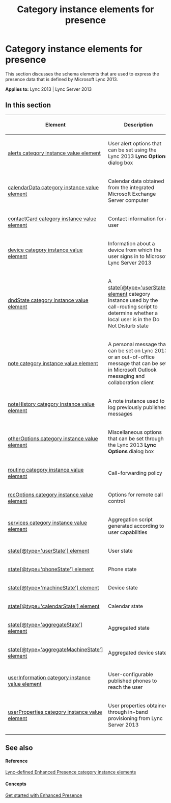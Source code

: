 ﻿---
title: Category instance elements for presence
TOCTitle: Category instance elements for presence
ms:assetid: 5facc3be-1b40-41c9-9f2d-80a58d0ab973
ms:mtpsurl: https://msdn.microsoft.com/library/Dn454693(v=office.15)
ms:contentKeyID: 57093347
ms.date: 07/24/2014
mtps_version: v=office.15
---

# Category instance elements for presence

This section discusses the schema elements that are used to express the presence data that is defined by Microsoft Lync 2013.


**Applies to:** Lync 2013 | Lync Server 2013

## In this section

<table>
<colgroup>
<col style="width: 50%" />
<col style="width: 50%" />
</colgroup>
<thead>
<tr class="header">
<th><p>Element</p></th>
<th><p>Description</p></th>
</tr>
</thead>
<tbody>
<tr class="odd">
<td><p><a href="alerts-category-instance-value-element.md">alerts category instance value element</a></p></td>
<td><p>User alert options that can be set using the Lync 2013 <strong>Lync Options</strong> dialog box</p></td>
</tr>
<tr class="even">
<td><p><a href="calendardata-category-instance-value-element.md">calendarData category instance value element</a></p></td>
<td><p>Calendar data obtained from the integrated Microsoft Exchange Server computer</p></td>
</tr>
<tr class="odd">
<td><p><a href="contactcard-category-instance-value-element.md">contactCard category instance value element</a></p></td>
<td><p>Contact information for a user</p></td>
</tr>
<tr class="even">
<td><p><a href="device-category-instance-value-element.md">device category instance value element</a></p></td>
<td><p>Information about a device from which the user signs in to Microsoft Lync Server 2013</p></td>
</tr>
<tr class="odd">
<td><p><a href="dndstate-category-instance-value-element.md">dndState category instance value element</a></p></td>
<td><p>A <a href="state-element.md">state[@type='userState'] element</a> category instance used by the call-routing script to determine whether a local user is in the Do Not Disturb state</p></td>
</tr>
<tr class="even">
<td><p><a href="note-category-instance-value-element.md">note category instance value element</a></p></td>
<td><p>A personal message that can be set on Lync 2013 or an out-of-office message that can be set in Microsoft Outlook messaging and collaboration client</p></td>
</tr>
<tr class="odd">
<td><p><a href="notehistory-category-instance-value-element.md">noteHistory category instance value element</a></p></td>
<td><p>A note instance used to log previously published messages</p></td>
</tr>
<tr class="even">
<td><p><a href="otheroptions-category-instance-value-element.md">otherOptions category instance value element</a></p></td>
<td><p>Miscellaneous options that can be set through the Lync 2013 <strong>Lync Options</strong> dialog box</p></td>
</tr>
<tr class="odd">
<td><p><a href="routing-category-instance-value-element.md">routing category instance value element</a></p></td>
<td><p>Call-forwarding policy</p></td>
</tr>
<tr class="even">
<td><p><a href="rccoptions-category-instance-value-element.md">rccOptions category instance value element</a></p></td>
<td><p>Options for remote call control</p></td>
</tr>
<tr class="odd">
<td><p><a href="services-category-instance-value-element.md">services category instance value element</a></p></td>
<td><p>Aggregation script generated according to user capabilities</p></td>
</tr>
<tr class="even">
<td><p><a href="state-element.md">state[@type='userState'] element</a></p></td>
<td><p>User state</p></td>
</tr>
<tr class="odd">
<td><p><a href="state-element_1.md">state[@type='phoneState'] element</a></p></td>
<td><p>Phone state</p></td>
</tr>
<tr class="even">
<td><p><a href="state-element_2.md">state[@type='machineState'] element</a></p></td>
<td><p>Device state</p></td>
</tr>
<tr class="odd">
<td><p><a href="state-element_3.md">state[@type='calendarState'] element</a></p></td>
<td><p>Calendar state</p></td>
</tr>
<tr class="even">
<td><p><a href="state-element_4.md">state[@type='aggregateState'] element</a></p></td>
<td><p>Aggregated state</p></td>
</tr>
<tr class="odd">
<td><p><a href="state-element_5.md">state[@type='aggregateMachineState'] element</a></p></td>
<td><p>Aggregated device state</p></td>
</tr>
<tr class="even">
<td><p><a href="userinformation-category-instance-value-element.md">userInformation category instance value element</a></p></td>
<td><p>User-configurable published phones to reach the user</p></td>
</tr>
<tr class="odd">
<td><p><a href="userproperties-category-instance-value-element.md">userProperties category instance value element</a></p></td>
<td><p>User properties obtained through in-band provisioning from Lync Server 2013</p></td>
</tr>
</tbody>
</table>


## See also

#### Reference

[Lync-defined Enhanced Presence category instance elements](lync-defined-enhanced-presence-category-instance-elements.md)

#### Concepts

[Get started with Enhanced Presence](get-started-with-enhanced-presence.md)

